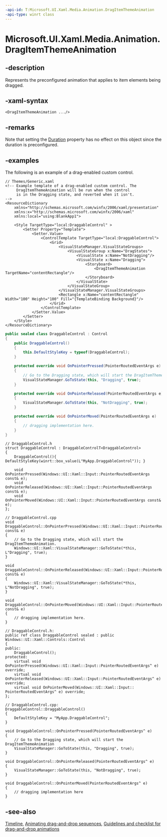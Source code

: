 ```yaml
---
-api-id: T:Microsoft.UI.Xaml.Media.Animation.DragItemThemeAnimation
-api-type: winrt class
---
```


<!-- Class syntax.
public class DragItemThemeAnimation : Windows.UI.Xaml.Media.Animation.Timeline, Windows.UI.Xaml.Media.Animation.IDragItemThemeAnimation
-->

# Microsoft.UI.Xaml.Media.Animation.DragItemThemeAnimation

## -description
Represents the preconfigured animation that applies to item elements being dragged.

## -xaml-syntax
```xaml
<DragItemThemeAnimation .../>
```

## -remarks
Note that setting the [Duration](timeline_duration.md) property has no effect on this object since the duration is preconfigured.

## -examples
The following is an example of a drag-enabled custom control.

<!--<p xml:space="preserve">
            <TRANSLATE_MANUALLY>
              <externalLink xmlns="http://ddue.schemas.microsoft.com/authoring/2003/5">
                <linkText>Run this sample</linkText>
                <linkUri>http://go.microsoft.com/fwlink/p/?linkid=139798&amp;sref=SineEase</linkUri>
              </externalLink>
            </TRANSLATE_MANUALLY>
          </p>-->

```xaml
// Themes/Generic.xaml
<!-- Example template of a drag-enabled custom control. The
     DragItemThemeAnimation will be run when the control
     is in the Dragging state, and reverted when it isn't.
-->
<ResourceDictionary
    xmlns="http://schemas.microsoft.com/winfx/2006/xaml/presentation"
    xmlns:x="http://schemas.microsoft.com/winfx/2006/xaml"
    xmlns:local="using:BlankApp1">

    <Style TargetType="local:DraggableControl" >
        <Setter Property="Template">
            <Setter.Value>
                <ControlTemplate TargetType="local:DraggableControl">
                    <Grid>
                        <VisualStateManager.VisualStateGroups>
                            <VisualStateGroup x:Name="DragStates">
                                <VisualState x:Name="NotDragging"/>
                                <VisualState x:Name="Dragging">
                                    <Storyboard>
                                        <DragItemThemeAnimation TargetName="contentRectangle"/>
                                    </Storyboard>
                                </VisualState>
                            </VisualStateGroup>
                        </VisualStateManager.VisualStateGroups>
                        <Rectangle x:Name="contentRectangle" Width="100" Height="100" Fill="{TemplateBinding Background}"/>
                    </Grid>
                </ControlTemplate>
            </Setter.Value>
        </Setter>
    </Style>
</ResourceDictionary>
```

```csharp
public sealed class DraggableControl : Control
{
    public DraggableControl()
    {
        this.DefaultStyleKey = typeof(DraggableControl);
    }

    protected override void OnPointerPressed(PointerRoutedEventArgs e)
    {
        // Go to the Dragging state, which will start the DragItemThemeAnimation.
        VisualStateManager.GoToState(this, "Dragging", true);
    }

    protected override void OnPointerReleased(PointerRoutedEventArgs e)
    {
        VisualStateManager.GoToState(this, "NotDragging", true);
    }

    protected override void OnPointerMoved(PointerRoutedEventArgs e)
    {
        // dragging implementation here.
    }
}
```

```cppwinrt
// DraggableControl.h
struct DraggableControl : DraggableControlT<DraggableControl>
{
    DraggableControl(){ DefaultStyleKey(winrt::box_value(L"MyApp.DraggableControl")); }

    void OnPointerPressed(Windows::UI::Xaml::Input::PointerRoutedEventArgs const& e);
    void OnPointerReleased(Windows::UI::Xaml::Input::PointerRoutedEventArgs const& e);
    void OnPointerMoved(Windows::UI::Xaml::Input::PointerRoutedEventArgs const& e);
};

// DraggableControl.cpp
void DraggableControl::OnPointerPressed(Windows::UI::Xaml::Input::PointerRoutedEventArgs const& e)
{
    // Go to the Dragging state, which will start the DragItemThemeAnimation.
    Windows::UI::Xaml::VisualStateManager::GoToState(*this, L"Dragging", true);
}

void DraggableControl::OnPointerReleased(Windows::UI::Xaml::Input::PointerRoutedEventArgs const& e)
{
    Windows::UI::Xaml::VisualStateManager::GoToState(*this, L"NotDragging", true);
}

void DraggableControl::OnPointerMoved(Windows::UI::Xaml::Input::PointerRoutedEventArgs const& e)
{
    // dragging implementation here.
}
```

```cppcx
// DraggableControl.h:
public ref class DraggableControl sealed : public Windows::UI::Xaml::Controls::Control
{
public:
    DraggableControl();
protected:
    virtual void OnPointerPressed(Windows::UI::Xaml::Input::PointerRoutedEventArgs^ e) override;
    virtual void OnPointerReleased(Windows::UI::Xaml::Input::PointerRoutedEventArgs^ e) override;
    virtual void OnPointerMoved(Windows::UI::Xaml::Input:: PointerRoutedEventArgs^ e) override;
};

// DraggableControl.cpp:
DraggableControl::DraggableControl()
{
    DefaultStyleKey = "MyApp.DraggableControl";
}

void DraggableControl::OnPointerPressed(PointerRoutedEventArgs^ e)
{
    // Go to the Dragging state, which will start the DragItemThemeAnimation
    VisualStateManager::GoToState(this, "Dragging", true);
}

void DraggableControl::OnPointerReleased(PointerRoutedEventArgs^ e)
{
    VisualStateManager::GoToState(this, "NotDragging", true);
}

void DraggableControl::OnPointerMoved(PointerRoutedEventArgs^ e)
{
    // dragging implementation here
}
```

## -see-also
[Timeline](timeline.md), [Animating drag-and-drop sequences](/previous-versions/windows/apps/jj649427(v=win.10)), [Guidelines and checklist for drag-and-drop animations](/windows/uwp/style/motion-dragdrop)
